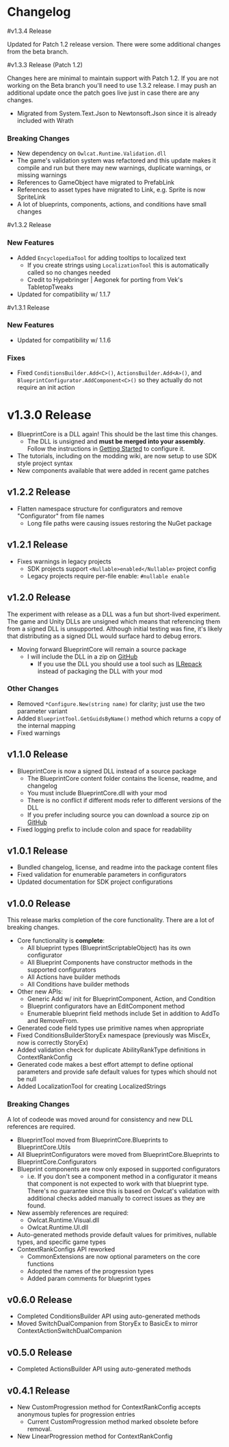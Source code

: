﻿# Changelog

#v1.3.4 Release

Updated for Patch 1.2 release version. There were some additional changes from the beta branch.

#v1.3.3 Release (Patch 1.2)

Changes here are minimal to maintain support with Patch 1.2. If you are not working on the Beta branch you'll need to
use 1.3.2 release. I may push an additional update once the patch goes live just in case there are any changes.

* Migrated from System.Text.Json to Newtonsoft.Json since it is already included with Wrath

### Breaking Changes

* New dependency on `Owlcat.Runtime.Validation.dll`
* The game's validation system was refactored and this update makes it compile and run but there may new warnings, duplicate warnings, or missing warnings
* References to GameObject have migrated to PrefabLink
* References to asset types have migrated to Link, e.g. Sprite is now SpriteLink
* A lot of blueprints, components, actions, and conditions have small changes

#v1.3.2 Release

### New Features

* Added `EncyclopediaTool` for adding tooltips to localized text
    * If you create strings using `LocalizationTool` this is automatically called so no changes needed
    * Credit to Hypebringer | Aegonek for porting from Vek's TabletopTweaks
* Updated for compatibility w/ 1.1.7

#v1.3.1 Release

### New Features

* Updated for compatibility w/ 1.1.6

### Fixes 

* Fixed `ConditionsBuilder.Add<C>()`, `ActionsBuilder.Add<A>()`, and `BlueprintConfigurator.AddComponent<C>()` so they actually do not require an init action 

# v1.3.0 Release

* BlueprintCore is a DLL again! This should be the last time this changes.
    * The DLL is unsigned and **must be merged into your assembly**. Follow the instructions in [Getting Started](intro.md) to configure it.
* The tutorials, including on the modding wiki, are now setup to use SDK style project syntax
* New components available that were added in recent game patches

## v1.2.2 Release

* Flatten namespace structure for configurators and remove "Configurator" from file names
    * Long file paths were causing issues restoring the NuGet package

## v1.2.1 Release

* Fixes warnings in legacy projects
    * SDK projects support `<Nullable>enabled</Nullable>` project config
    * Legacy projects require per-file enable: `#nullable enable`

## v1.2.0 Release

The experiment with release as a DLL was a fun but short-lived experiment. The game and Unity DLLs are unsigned which means that referencing them from a signed DLL is unsupported. Although initial testing was fine, it's likely that distributing as a signed DLL would surface hard to debug errors.

* Moving forward BlueprintCore will remain a source package
    * I will include the DLL in a zip on [GitHub](https://github.com/WittleWolfie/WW-Blueprint-Core/releases)
        * If you use the DLL you should use a tool such as [ILRepack](https://github.com/ravibpatel/ILRepack.Lib.MSBuild.Task) instead of packaging the DLL with your mod

### Other Changes

* Removed `*Configure.New(string name)` for clarity; just use the two parameter variant
* Added `BlueprintTool.GetGuidsByName()` method which returns a copy of the internal mapping
* Fixed warnings

## v1.1.0 Release

* BlueprintCore is now a signed DLL instead of a source package
    * The BlueprintCore content folder contains the license, readme, and changelog
    * You must include BlueprintCore.dll with your mod
    * There is no conflict if different mods refer to different versions of the DLL
    * If you prefer including source you can download a source zip on [GitHub](https://github.com/WittleWolfie/WW-Blueprint-Core/releases)
* Fixed logging prefix to include colon and space for readability

## v1.0.1 Release

* Bundled changelog, license, and readme into the package content files
* Fixed validation for enumerable parameters in configurators
* Updated documentation for SDK project configurations

## v1.0.0 Release

This release marks completion of the core functionality. There are a lot of breaking changes.

* Core functionality is **complete**:
    * All blueprint types (BlueprintScriptableObject) has its own configurator
    * All Blueprint Components have constructor methods in the supported configurators
    * All Actions have builder methods
    * All Conditions have builder methods
* Other new APIs:
    * Generic Add w/ init for BlueprintComponent, Action, and Condition
    * Blueprint configurators have an EditComponent method
    * Enumerable blueprint field methods include Set in addition to AddTo and RemoveFrom.
* Generated code field types use primitive names when appropriate
* Fixed ConditionsBuilderStoryEx namespace (previously was MiscEx, now is correctly StoryEx)
* Added validation check for duplicate AbilityRankType definitions in ContextRankConfig
* Generated code makes a best effort attempt to define optional parameters and provide safe default values for types which should not be null
* Added LocalizationTool for creating LocalizedStrings

### Breaking Changes

A lot of codeode was moved around for consistency and new DLL references are required.

* BlueprintTool moved from BlueprintCore.Blueprints to BlueprintCore.Utils
* All BlueprintConfigurators were moved from BlueprintCore.Blueprints to BlueprintCore.Configurators
* Blueprint components are now only exposed in supported configurators
    * i.e. If you don't see a component method in a configurator it means that component is not expected to work with that blueprint type. There's no guarantee since this is based on Owlcat's validation with additional checks added manually to correct issues as they are found.
* New assembly references are required:
    * Owlcat.Runtime.Visual.dll
    * Owlcat.Runtime.UI.dll
* Auto-generated methods provide default values for primitives, nullable types, and specific game types
* ContextRankConfigs API reworked
    * CommonExtensions are now optional parameters on the core functions
    * Adopted the names of the progression types
    * Added param comments for blueprint types

## v0.6.0 Release

* Completed ConditionsBuilder API using auto-generated methods
* Moved SwitchDualCompanion from StoryEx to BasicEx to mirror ContextActionSwitchDualCompanion

## v0.5.0 Release

* Completed ActionsBuilder API using auto-generated methods

## v0.4.1 Release

* New CustomProgression method for ContextRankConfig accepts anonymous tuples for progression entries
    * Current CustomProgression method marked obsolete before removal.
* New LinearProgression method for ContextRankConfig